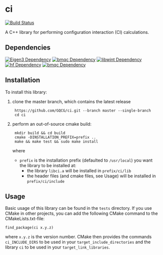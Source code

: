 # ci
[![Build Status](https://travis-ci.org/GQCG/ci.svg?branch=master)](https://travis-ci.org/GQCG/ci)

A C++ library for performing configuration interaction (CI) calculations.

## Dependencies
[![Eigen3 Dependency](https://img.shields.io/badge/Eigen-3+-blue.svg)](http://eigen.tuxfamily.org/index.php?title=Main_Page)
[![bmqc Dependency](https://img.shields.io/badge/bmqc-1.0.1+-blue.svg)](https://github.com/GQCG/bmqc)
[![libwint Dependency](https://img.shields.io/badge/libwrp-3.0.0+-blue.svg)](https://github.com/GQCG/libwrp)
[![hf Dependency](https://img.shields.io/badge/hf-3.0.0+-blue.svg)](https://github.com/GQCG/hf)
[![bmqc Dependency](https://img.shields.io/badge/bmqc-1.0.1+-blue.svg)](https://github.com/GQCG/bmqc)


## Installation
To install this library:
1. clone the master branch, which contains the latest release

        https://github.com/GQCG/ci.git --branch master --single-branch
        cd ci

2. perform an out-of-source cmake build:

        mkdir build && cd build
        cmake -DINSTALLATION_PREFIX=prefix ..
        make && make test && sudo make install

    where
    * `prefix` is the installation prefix (defaulted to `/usr/local`) you want the library to be installed at:
        * the library `libci.a` will be installed in `prefix/ci/lib`
        * the header files (and cmake files, see Usage) will be installed in `prefix/ci/include`


## Usage
Basic usage of this library can be found in the `tests` directory. If you use CMake in other projects, you can add the following CMake command to the CMakeLists.txt-file:

    find_package(ci x.y.z)

where `x.y.z` is the version number. CMake then provides the commands `ci_INCLUDE_DIRS` to be used in your `target_include_directories` and the library `ci` to be used in your `target_link_libraries`.
